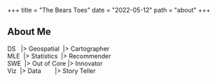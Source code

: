 +++
title = "The Bears Toes"
date = "2022-05-12"
path = "about"
+++

## About Me

DS &nbsp;&nbsp;|> Geospatial            &nbsp;|> Cartographer \
MLE      &nbsp;|> Statistics            &nbsp;|> Recommender \
SWE      &nbsp;|> Out of Core                 |> Innovator \
Viz      &nbsp;|> Data  &nbsp;&nbsp;&nbsp;&nbsp;&nbsp;&nbsp;&nbsp;|> Story Teller
